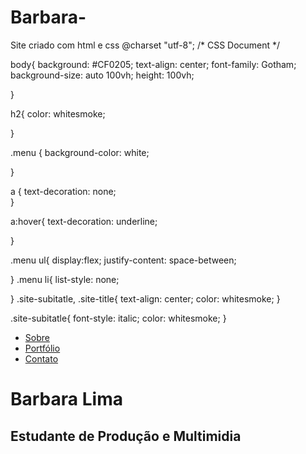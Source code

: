 # Barbara-
Site criado com html e css
@charset "utf-8";
/* CSS Document */

body{
	background: #CF0205;
	text-align: center;
	font-family: Gotham;
	background-size: auto 100vh;
	height: 100vh;
	
    			
}

h2{
	color: whitesmoke;
	
}

.menu {
	background-color: white;
	
	
}

a {
	text-decoration: none;	
}

a:hover{
	text-decoration: underline;

}

.menu ul{
	display:flex;
	justify-content: space-between;
		
}
.menu li{
	list-style: none;
	
}
.site-subitatle,
.site-title{
	text-align: center;
	color: whitesmoke;
}

.site-subitatle{
	font-style: italic;
	color: whitesmoke;
}
<!doctype html>
<html>
<head>
<meta charset="utf-8">
<title>Barbara Lima</title>
</head>

<body>
	<nav class="menu">
    <ul>
      <li><a href="#">Sobre</a></li>
      <li><a href="#">Portfólio</a></li>
      <li><a href="#">Contato</a></li>
    </ul>
  </nav>
  <h1 class="site-title">Barbara Lima</h1>
  <h2 class="site-subtitle">Estudante de Produção e Multimidia</h2>
	
	
	
</body>
</html>
